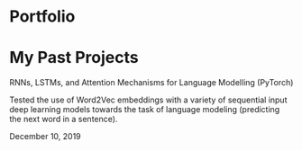 # Portfolio
# My Past Projects
RNNs, LSTMs, and Attention Mechanisms for Language Modelling (PyTorch)

Tested the use of Word2Vec embeddings with a variety of sequential input deep learning models towards the task of language modeling (predicting the next word in a sentence).

December 10, 2019
